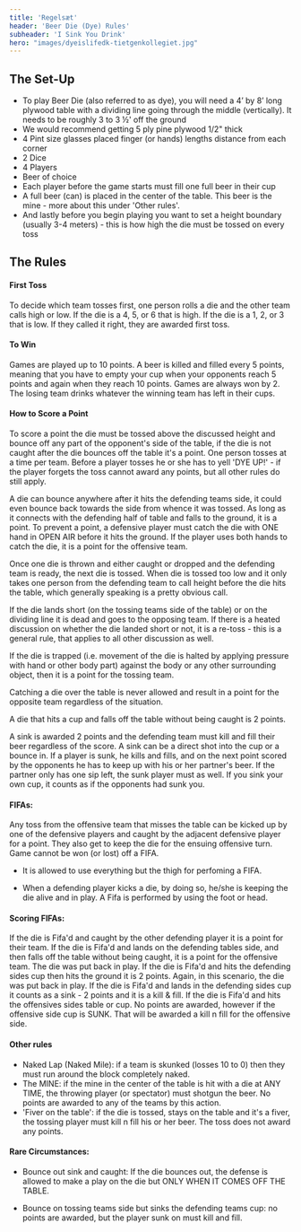 ```yaml
---
title: 'Regelsæt'
header: 'Beer Die (Dye) Rules'
subheader: 'I Sink You Drink'
hero: "images/dyeislifedk-tietgenkollegiet.jpg"
---
```


## The Set-Up

* To play Beer Die (also referred to as dye), you will need a 4’ by 8’ long plywood table with a dividing line going through the middle (vertically). It needs to be roughly 3 to 3 ½' off the ground
* We would recommend getting 5 ply pine plywood 1/2" thick
* 4 Pint size glasses placed finger (or hands) lengths distance from each corner
* 2 Dice
* 4 Players
* Beer of choice
* Each player before the game starts must fill one full beer in their cup
* A full beer (can) is placed in the center of the table. This beer is the mine - more about this under 'Other rules'.
* And lastly before you begin playing you want to set a height boundary (usually 3-4 meters) - this is how high the die must be tossed on every toss

## The Rules

#### First Toss

To decide which team tosses first, one person rolls a die and the other team calls high or low. If the die is a 4, 5, or 6 that is high. If the die is a 1, 2, or 3 that is low. If they called it right, they are awarded first toss.

#### To Win

Games are played up to 10 points. A beer is killed and filled every 5 points, meaning that you have to empty your cup when your opponents reach 5 points and again when they reach 10 points. Games are always won by 2. The losing team drinks whatever the winning team has left in their cups.

#### How to Score a Point

To score a point the die must be tossed above the discussed height and bounce off any part of the opponent's side of the table, if the die is not caught after the die bounces off the table it's a point. One person tosses at a time per team. Before a player tosses he or she has to yell 'DYE UP!' - if the player forgets the toss cannot award any points, but all other rules do still apply.

A die can bounce anywhere after it hits the defending teams side, it could even bounce back towards the side from whence it was tossed. As long as it connects with the defending half of table and falls to the ground, it is a point. To prevent a point, a defensive player must catch the die with ONE hand in OPEN AIR before it hits the ground. If the player uses both hands to catch the die, it is a point for the offensive team.

Once one die is thrown and either caught or dropped and the defending team is ready, the next die is tossed. When die is tossed too low and it only takes one person from the defending team to call height before the die hits the table, which generally speaking is a pretty obvious call.

If the die lands short (on the tossing teams side of the table) or on the dividing line it is dead and goes to the opposing team. If there is a heated discussion on whether the die landed short or not, it is a re-toss - this is a general rule, that applies to all other discussion as well.

If the die is trapped (i.e. movement of the die is halted by applying pressure with hand or other body part) against the body or any other surrounding object, then it is a point for the tossing team.

Catching a die over the table is never allowed and result in a point for the opposite team regardless of the situation.

A die that hits a cup and falls off the table without being caught is 2 points.

A sink is awarded 2 points and the defending team must kill and fill their beer regardless of the score. A sink can be a direct shot into the cup or a bounce in. If a player is sunk, he kills and fills, and on the next point scored by the opponents he has to keep up with his or her partner's beer. If the partner only has one sip left, the sunk player must as well. If you sink your own cup, it counts as if the opponents had sunk you.

#### FIFAs:

Any toss from the offensive team that misses the table can be kicked up by one of the defensive players and caught by the adjacent defensive player for a point. They also get to keep the die for the ensuing offensive turn. Game cannot be won (or lost) off a FIFA.

- It is allowed to use everything but the thigh for perfoming a FIFA.

- When a defending player kicks a die, by doing so, he/she is keeping the die alive and in play. A Fifa is performed by using the foot or head.

#### Scoring FIFAs:

If the die is Fifa'd and caught by the other defending player it is a point for their team.
If the die is Fifa'd and lands on the defending tables side, and then falls off the table without being caught, ﻿it is a point for the offensive team. The die was put back in play.
If the die is Fifa'd and hits the defending sides cup then hits the ground it is 2 points. Again, in this scenario, the die was put back in play.
If the die is Fifa'd and lands in the defending sides cup it counts as a sink - 2 points and it is a kill & fill.
If the die is Fifa'd and hits the offensives sides table or cup. No points are awarded, however if the offensive side cup is SUNK. That will be awarded a kill n fill for the offensive side.


#### Other rules

* Naked Lap (Naked Mile): if a team is skunked (losses 10 to 0) then they must run around the block completely naked.
* The MINE: if the mine in the center of the table is hit with a die at ANY TIME, the throwing player (or spectator) must shotgun the beer. No points are awarded to any of the teams by this action.
* 'Fiver on the table': if the die is tossed, stays on the table and it's a fiver, the tossing player must kill n fill his or her beer. The toss does not award any points.

#### Rare Circumstances:

* Bounce out sink and caught: If the die bounces out, the defense is allowed to make a play on the die but ONLY WHEN IT COMES OFF THE TABLE.

* Bounce on tossing teams side but sinks the defending teams cup: ﻿no points are awarded, but the player sunk on must kill and fill.
